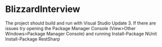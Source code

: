 BlizzardInterview
=================
The project should build and run with Visual Studio Update 3.
If there are issues try opening the Package Manager Console (View>Other Windows>Package Manager Console) and running
Install-Package NUnit
Install-Package RestSharp
